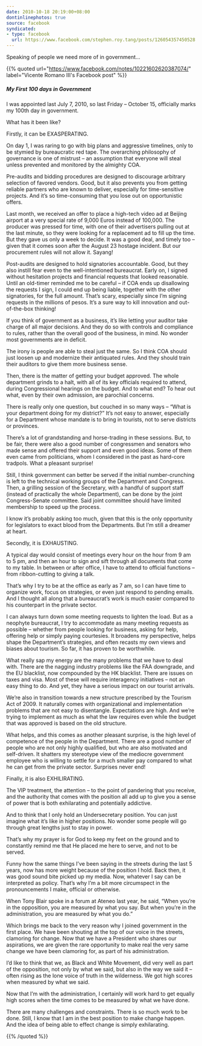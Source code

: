 ```yaml
---
date: 2010-10-18 20:19:00+08:00
dontinlinephotos: true
source: facebook
syndicated:
- type: facebook
  url: https://www.facebook.com/stephen.roy.tang/posts/126054357450528
---
```


Speaking of people we need more of in government...

{{% quoted url="https://www.facebook.com/notes/10221602620387074/" label="Vicente Romano III's Facebook post" %}}

##### My First 100 days in Government

I was appointed last July 7, 2010, so last Friday – October 15, officially marks my 100th day in government.

What has it been like?

Firstly, it can be EXASPERATING.  

On day 1, I was raring to go with big plans and aggressive timelines, only to be stymied by bureaucratic red tape.  The overarching philosophy of governance is one of mistrust – an assumption that everyone will steal unless prevented and monitored by the almighty COA.

Pre-audits and bidding procedures are designed to discourage arbitrary selection of favored vendors. Good, but it also prevents you from getting reliable partners who are known to deliver, especially for time-sensitive projects. And it’s so time-consuming that you lose out on opportunistic offers.

Last month, we received an offer to place a high-tech video ad at Beijing airport at a very special rate of 9,000 Euros instead of 100,000. The producer was pressed for time, with one of their advertisers pulling out at the last minute, so they were looking for a replacement ad to fill up the time. But they gave us only a week to decide. It was a good deal, and timely too – given that it comes soon after the August 23 hostage incident. But our procurement rules will not allow it. Sayang!

Post-audits are designed to hold signatories accountable. Good, but they also instill fear even to the well-intentioned bureaucrat. Early on, I signed without hesitation projects and financial requests that looked reasonable. Until an old-timer reminded me to be careful – if COA ends up disallowing the requests I sign, I could end up being liable, together with the other signatories, for the full amount. That’s scary, especially since I’m signing requests in the millions of pesos. It’s a sure way to kill innovation and out-of-the-box thinking!

If you think of government as a business, it’s like letting your auditor take charge of all major decisions. And they do so with controls and compliance to rules, rather than the overall good of the business, in mind. No wonder most governments are in deficit.

The irony is people are able to steal just the same. So I think COA should just loosen up and modernize their antiquated rules. And they should train their auditors to give them more business sense.

Then, there is the matter of getting your budget approved. The whole department grinds to a halt, with all of its key officials required to attend, during Congressional hearings on the budget. And to what end? To hear out what, even by their own admission, are parochial concerns.

There is really only one question, but couched in so many ways – “What is your department doing for my district?”  It’s not easy to answer, especially for a Department whose mandate is to bring in tourists, not to serve districts or provinces.

There’s a lot of grandstanding and horse-trading in these sessions. But, to be fair, there were also a good number of congressmen and senators who made sense and offered their support and even good ideas. Some of them even came from politicians, whom I considered in the past as hard-core tradpols. What a pleasant surprise!

Still, I think government can better be served if the initial number-crunching is left to the technical working groups of the Department and Congress. Then, a grilling session of the Secretary, with a handful of support staff (instead of practically the whole Department), can be done by the joint Congress-Senate committee. Said joint committee should have limited membership to speed up the process.

I know it’s probably asking too much, given that this is the only opportunity for legislators to exact blood from the Departments. But I’m still a dreamer at heart.

Secondly, it is EXHAUSTING.

A typical day would consist of meetings every hour on the hour from 9 am to 5 pm, and then an hour to sign and sift through all documents that come to my table. In between or after office, I have to attend to official functions – from ribbon-cutting to giving a talk.

That’s why I try to be at the office as early as 7 am, so I can have time to organize work, focus on strategies, or even just respond to pending emails. And I thought all along that a bureaucrat’s work is much easier compared to his counterpart in the private sector.

I can always turn down some meeting requests to lighten the load. But as a neophyte bureaucrat, I try to accommodate as many meeting requests as possible – whether from people looking for business, asking for help, offering help or simply paying courtesies.  It broadens my perspective, helps shape the Department’s strategies, and often recasts my own views and biases about tourism. So far, it has proven to be worthwhile.

What really sap my energy are the many problems that we have to deal with. There are the nagging industry problems like the FAA downgrade, and the EU blacklist, now compounded by the HK blacklist. There are issues on taxes and visa. Most of these will require interagency initiatives – not an easy thing to do. And yet, they have a serious impact on our tourist arrivals.

We’re also in transition towards a new structure prescribed by the Tourism Act of 2009. It naturally comes with organizational and implementation problems that are not easy to disentangle. Expectations are high. And we’re trying to implement as much as what the law requires even while the budget that was approved is based on the old structure.

What helps, and this comes as another pleasant surprise, is the high level of competence of the people in the Department. There are a good number of people who are not only highly qualified, but who are also motivated and self-driven. It shatters my stereotype view of the mediocre government employee who is willing to settle for a much smaller pay compared to what he can get from the private sector. Surprises never end!

Finally, it is also EXHILIRATING.

The VIP treatment, the attention – to the point of pandering that you receive, and the authority that comes with the position all add up to give you a sense of power that is both exhilarating and potentially addictive.

And to think that I only hold an Undersecretary position.  You can just imagine what it’s like in higher positions. No wonder some people will go through great lengths just to stay in power.

That’s why my prayer is for God to keep my feet on the ground and to constantly remind me that He placed me here to serve, and not to be served.

Funny how the same things I’ve been saying in the streets during the last 5 years, now has more weight because of the position I hold. Back then, it was good sound bite picked up my media. Now, whatever I say can be interpreted as policy. That’s why I’m a bit more circumspect in the pronouncements I make, official or otherwise.

When Tony Blair spoke in a forum at Ateneo last year, he said, “When you’re in the opposition, you are measured by what you say. But when you’re in the administration, you are measured by what you do.”

Which brings me back to the very reason why I joined government in the first place. We have been shouting at the top of our voice in the streets, clamoring for change. Now that we have a President who shares our aspirations, we are given the rare opportunity to make real the very same change we have been clamoring for, as part of his administration.

I’d like to think that we, as Black and White Movement, did very well as part of the opposition, not only by what we said, but also in the way we said it – often rising as the lone voice of truth in the wilderness. We got high scores when measured by what we said.

Now that I’m with the administration, I certainly will work hard to get equally high scores when the time comes to be measured by what we have done.

There are many challenges and constraints. There is so much work to be done. Still, I know that I am in the best position to make change happen. And the idea of being able to effect change is simply exhilarating.

{{% /quoted %}}


